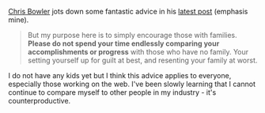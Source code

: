 [Chris Bowler](http://chrisbowler.com/) jots down some fantastic advice in his [latest post](http://chrisbowler.com/journal/overcoming-project-guilt) (emphasis mine).

> But my purpose here is to simply encourage those with families. **Please do not spend your time endlessly comparing your accomplishments or progress** with those who have no family. Your setting yourself up for guilt at best, and resenting your family at worst.

I do not have any kids yet but I think this advice applies to everyone, especially those working on the web. I've been slowly learning that I cannot continue to compare myself to other people in my industry - it's counterproductive.
